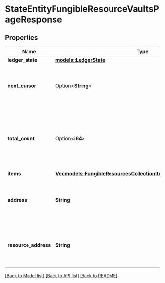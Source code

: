 # StateEntityFungibleResourceVaultsPageResponse

## Properties

Name | Type | Description | Notes
------------ | ------------- | ------------- | -------------
**ledger_state** | [**models::LedgerState**](LedgerState.md) |  | 
**next_cursor** | Option<**String**> | If specified, contains a cursor to query next page of the `items` collection. | [optional]
**total_count** | Option<**i64**> | Total number of items in underlying collection, fragment of which is available in `items` collection. | [optional]
**items** | [**Vec<models::FungibleResourcesCollectionItemVaultAggregatedVaultItem>**](FungibleResourcesCollectionItemVaultAggregatedVaultItem.md) |  | 
**address** | **String** | Bech32m-encoded human readable version of the address. | 
**resource_address** | **String** | Bech32m-encoded human readable version of the address. | 

[[Back to Model list]](../README.md#documentation-for-models) [[Back to API list]](../README.md#documentation-for-api-endpoints) [[Back to README]](../README.md)


